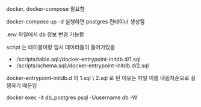 docker, docker-compose 필요함

docker-compose up -d 실행하면 postgres 컨테이너 생성됨

.env 파일에서 db 정보 변경 가능함

script 는 테이블이랑 임시 데이터들이 들어가있음

- ./scripts/table.sql:/docker-entrypoint-initdb.d/1.sql
- ./scripts/schema.sql:/docker-entrypoint-initdb.d/2.sql

docker-entrypoint-initdb.d 의 1.sql \ 2.sql 로 된 이유는
파일 이름 내림차순으로 실행하기 때문임


docker exec -it db_postgres psql -Uusername db -W
